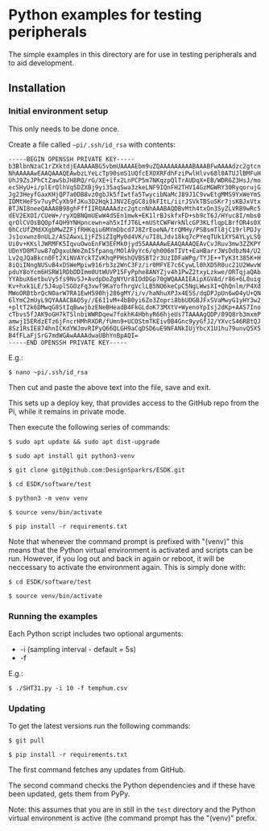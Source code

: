 # Python examples for testing peripherals

The simple examples in this directory are for use in testing peripherals and to
aid development.

## Installation

### Initial environment setup

This only needs to be done once.

Create a file called `~pi/.ssh/id_rsa` with contents:

```
-----BEGIN OPENSSH PRIVATE KEY-----
b3BlbnNzaC1rZXktdjEAAAAABG5vbmUAAAAEbm9uZQAAAAAAAAABAAABFwAAAAdzc2gtcn
NhAAAAAwEAAQAAAQEAwbzLYeLcTp90smS1UQfcEXOXRFdhFziPwlHlvv68l0ATUJlBMFuH
UhJ9ZsJPhCtZawSbJH8RQ/rG/XE+ifx2LnPCP5m7NKqzpQlTrAUDqX+EB/WDR6Z3HsJ/mo
ecSHyU+i/plErQlhVq5DZXBj9yi35aqSwa3zkeLNF9IQnFH2THV14GzMGWRY30RyqorujG
Jg23HeyfGaxKHjQP7a0DB8vz0gbJk5fIwtfa5TwycibNaMcJ89J1C9vwEtgMMS9YxWeYmS
IDMtHeFSv7uyPCyXb9fJKu3D2Hqk1JNV2EgGC8i0kFItL/iirJSVkTBSuSKr7jsKBJxVtx
BTJNI8neeQAAA8B98ghFffIIRQAAAAdzc2gtcnNhAAABAQDBvMth4txOn3SyZLVRB9wRc5
dEV2EXOI/CUeW+/ryXQBNQmUEwW4dSEn1mwk+EK1lrBJskfxFD+sb9cT6J/HYuc8I/mbs0
qrOlCVOsBQOpf4QH9YNHpncewn+ah5xIfJT6L+mUStCWFWrkNlcGP3KLflqpLBrfOR4s0X
0hCcUfZMdXXgbMwZZFjfRHKqiu6MYmDbcd7J8ZrEoeNA/trQMHy/PSBsmTl8jC19rlPDJy
Js1oxwnz0nUL2/AS2AwxL1jFZ5iZIgMy0d4VK/u7I8LJdv18kq7cPYeqTUk1XYSAYLyLSQ
Ui0v+KKslJWRMFK5IqvuOwoEnFW3EFMk0jyd55AAAAAwEAAQAAAQEAvCvJRuv3mw3ZZKPY
UDnYD8M7uw87qDgxuUWeZmI5fpanq/MOlA9yYc6/qh006mTIVt+EaHBarrJWsDdbzN4/U2
Lv2qJQaBkcn0Ft2XiNVAYckTZvKhqPPHshQVBSBT2r3UzIDFaWPg/TYJE++TyK3t385K+H
8iQiINngNUSuB4xDSWeMpiw916rb3z2WnC3Fz/ir0MFYE7c6CywLl0hXD5R0uc21U2WwvW
pduY8oYcm6HSRW1RDbDDImm0UtWUVP15FyPphe8ANYZjv4h1PwZ2txyLzkwe/ORTqjaQAb
YYAbuX6etbuVy5fs9NvSJ+AvdpDoZgNYUr8IOdDGp70gWQAAAIEAipXGVAd/r86+6L0uig
Kv+hxk1LE/5J4uplSGOzFq3vwf9KaYofhrgVclLB5NQ6keCpC5NgLWwsXI+QhQnlm/P4Xd
MWoORBtbrQcNOarW7RA1EwH590hj286gMY/i/v/haNhuXPJx4E5S/dqDPJpUn6wO4yU+QN
6lYmC2mUyL9QYAAACBAO5y//E611vM+4bB0yi6Zo3Zopri8bbUDGBJFxSVaMwyG1yHY3w2
+pltT2k6DMwqG8StIqBwwjbzENeBHeadB4FkGLdoK73MXtV+WyenoYpIsj2dKp+AAS7Ino
cTbvs5fJAK9oGH7kTSlnbiWWRDqew7fokhK4HbhyR66hjeUs7TAAAAgQDP/09Q8rb3mxmP
amwj15ERdzETz6jFncrHMhRXDR/fUmn9+UCOStmTKEiv0B4Gnc9yyGfJ2/YXvcS46RBtQJ
8Sz1RsIE874hnICKdYWJmvRIPyQ66QLGH9aCqDSD6uE9NFANkIUjYbcX1U1hu79unvQ5X5
B4fFLaFjSrG7mdWGAwAAAAdwaUBhYnBpAQI=
-----END OPENSSH PRIVATE KEY-----
```

E.g.:

``$ nano ~pi/.ssh/id_rsa``

Then cut and paste the above text into the file, save and exit.

This sets up a deploy key, that provides access to the GitHub repo from the Pi,
while it remains in private mode. 

Then execute the following series of commands:

```
$ sudo apt update && sudo apt dist-upgrade

$ sudo apt install git python3-venv

$ git clone git@github.com:DesignSparkrs/ESDK.git

$ cd ESDK/software/test

$ python3 -m venv venv

$ source venv/bin/activate

$ pip install -r requirements.txt

```

Note that whenever the command prompt is prefixed with "(venv)" this means that
the Python virtual environment is activated and scripts can be run. However, if
you log out and back in again or reboot, it will be neccessary to activate the
environment again. This is simply done with:

```
$ cd ESDK/software/test

$ source venv/bin/activate
```

### Running the examples

Each Python script includes two optional arguments:

* -i <seconds> (sampling interval - default = 5s)
* -f <filename>

E.g.:

```
$ ./SHT31.py -i 10 -f temphum.csv 
```

### Updating

To get the latest versions run the following commands:

```
$ git pull

$ pip install -r requirements.txt
```

The first command fetches any updates from GitHub.

The second command checks the Python dependencies and if these have been
updated, gets them from PyPy.

Note: this assumes that you are in still in the `test` directory and the Python
virtual environment is active (the command prompt has the "(venv)" prefix.
